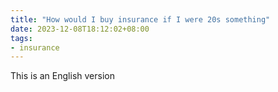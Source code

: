 ```yaml
---
title: "How would I buy insurance if I were 20s something"
date: 2023-12-08T18:12:02+08:00
tags: 
- insurance
---
```


This is an English version